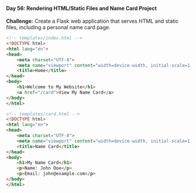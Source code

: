 #### Day 56: Rendering HTML/Static Files and Name Card Project
**Challenge:** Create a Flask web application that serves HTML and static files, including a personal name card page.


```html
<!-- templates/index.html -->
<!DOCTYPE html>
<html lang="en">
<head>
    <meta charset="UTF-8">
    <meta name="viewport" content="width=device-width, initial-scale=1.0">
    <title>Home</title>
</head>
<body>
    <h1>Welcome to My Website</h1>
    <a href="/card">View My Name Card</a>
</body>
</html>
```

```html
<!-- templates/card.html -->
<!DOCTYPE html>
<html lang="en">
<head>
    <meta charset="UTF-8">
    <meta name="viewport" content="width=device-width, initial-scale=1.0">
    <title>Name Card</title>
</head>
<body>
    <h1>My Name Card</h1>
    <p>Name: John Doe</p>
    <p>Email: john@example.com</p>
</body>
</html>
```


